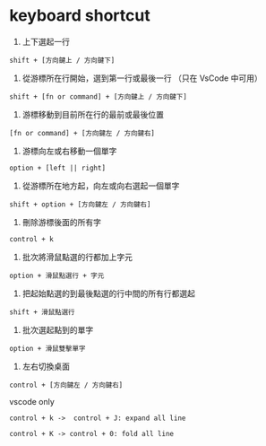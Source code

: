 # keyboard shortcut

1. 上下選起一行

`shift + [方向鍵上 / 方向鍵下]`

1. 從游標所在行開始，選到第一行或最後一行 （只在 VsCode 中可用）

`shift + [fn or command] + [方向鍵上 / 方向鍵下]`

1. 游標移動到目前所在行的最前或最後位置

`[fn or command] + [方向鍵左 / 方向鍵右]`

1. 游標向左或右移動一個單字

`option + [left || right]`

1. 從游標所在地方起，向左或向右選起一個單字

`shift + option + [方向鍵左 / 方向鍵右]`

1. 刪除游標後面的所有字

`control + k`

1. 批次將滑鼠點選的行都加上字元

`option + 滑鼠點選行 + 字元`

1. 把起始點選的到最後點選的行中間的所有行都選起

`shift + 滑鼠點選行`

1. 批次選起點到的單字

`option + 滑鼠雙擊單字`

1. 左右切換桌面

`control + [方向鍵左 / 方向鍵右]`

vscode only

```
control + k ->  control + J: expand all line

control + K -> control + 0: fold all line
```
